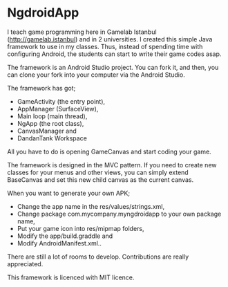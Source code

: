 # NgdroidApp
I teach game programming here in Gamelab Istanbul (http://gamelab.istanbul) and in 2 universities. I created this simple Java framework to use in my classes. Thus, instead of spending time with configuring Android, the students can start to write their game codes asap.

The framework is an Android Studio project. You can fork it, and then, you can clone your fork into your computer via the Android Studio.

The framework has got;

- GameActivity (the entry point),
- AppManager (SurfaceView),
- Main loop (main thread),
- NgApp (the root class),
- CanvasManager and
- DandanTank Workspace

All you have to do is opening GameCanvas and start coding your game.

The framework is designed in the MVC pattern. If you need to create new classes for your menus and other views, you can simply extend BaseCanvas and set this new child canvas as the current canvas.

When you want to generate your own APK;

- Change the app name in the res/values/strings.xml,
- Change package com.mycompany.myngdroidapp to your own package name,
- Put your game icon into res/mipmap folders,
- Modify the app/build.graddle and
- Modify AndroidManifest.xml..

There are still a lot of rooms to develop. Contributions are really appreciated.

This framework is licenced with MIT licence.

